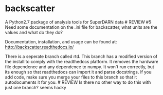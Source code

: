 # backscatter
A Python2.7 package of analysis tools for SuperDARN data # REVIEW #5 Need some documentation on the .ini file for backscatter, what units are the values and what do they do?

Documentation, installation, and usage can be found at:
http://backscatter.readthedocs.io/

There is a seperate branch called rtd. This branch has a modified version of the install to comply with the readthedocs platform. It removes the hardware file dependence and any dependence to numpy. It won't run correctly, but its enough so that readthedocs can import it and parse docstrings. If you add code, make sure you merge your files to this branch so that it autodocuments it for you. # REVIEW Is there no other way to do this with just one branch? seems hacky
